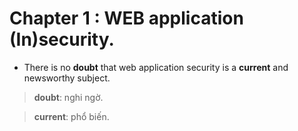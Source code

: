 # Chapter 1 : WEB application (In)security.

- There is no **doubt** that web application security is a **current** and newsworthy 
subject.

> **doubt**: nghi ngờ.

> **current**: phổ biến.

